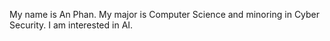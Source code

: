  My name is An Phan. My major is Computer Science and minoring in Cyber Security. I am interested in AI. 
